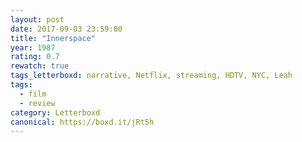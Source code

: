 ```yaml
---
layout: post 
date: 2017-09-03 23:59:00
title: "Innerspace"
year: 1987
rating: 0.7
rewatch: true
tags_letterboxd: narrative, Netflix, streaming, HDTV, NYC, Leah
tags:
  - film
  - review
category: Letterboxd
canonical: https://boxd.it/jRt5h
---
```

